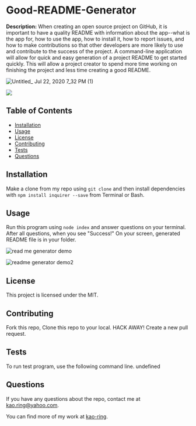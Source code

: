# Good-README-Generator

**Description:** When creating an open source project on GitHub, it is important to have a quality README with information about the app--what is the app for, how to use the app, how to install it, how to report issues, and how to make contributions so that other developers are more likely to use and contribute to the success of the project. A command-line application will allow for quick and easy generation of a project README to get started quickly. This will allow a project creator to spend more time working on finishing the project and less time creating a good README.

![Untitled_ Jul 22, 2020 7_32 PM (1)](https://user-images.githubusercontent.com/66850293/88239815-6e1d7e80-cc53-11ea-93f4-9502ff364023.gif)

![](https://img.shields.io/github/license/kao-ring/Good-README-Generator?style=plastic&logo=appveyor)

## Table of Contents

- [Installation](#installation)
- [Usage](#usage)
- [License](#license)
- [Contributing](#contributing)
- [Tests](#tests)
- [Questions](#questions)

## Installation

Make a clone from my repo using `git clone` and then install dependencies with `npm install inquirer --save` from Terminal or Bash.

## Usage

Run this program using `node index` and answer questions on your terminal. After all questions, when you see "Success!" On your screen, generated README file is in your folder.

![read me generator demo](https://user-images.githubusercontent.com/66850293/88241157-4e885500-cc57-11ea-9a92-34e86939803d.jpg)

![readme generator demo2](https://user-images.githubusercontent.com/66850293/88241159-4f20eb80-cc57-11ea-84ae-8fce9e34a6b3.jpg)

## License

This project is licensed under the MIT.

## Contributing

Fork this repo, Clone this repo to your local. HACK AWAY! Create a new pull request.

## Tests

To run test program, use the following command line.
undefined

## Questions

If you have any questions about the repo, contact me at <kao.ring@yahoo.com>.

You can find more of my work at [kao-ring](https://github.com/kao-ring).
